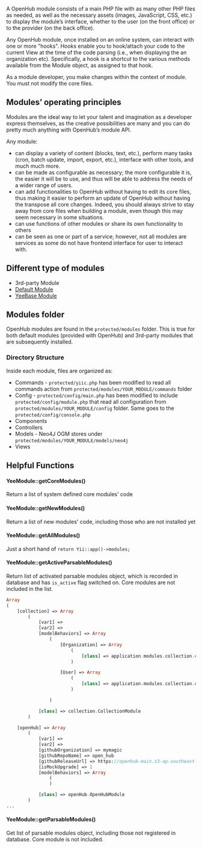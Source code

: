 A OpenHub module consists of a main PHP file with as many other PHP files as needed, as well as the necessary assets (images, JavaScript, CSS, etc.) to display the module’s interface, whether to the user (on the front office) or to the provider (on the back office).

Any OpenHub module, once installed on an online system, can interact with one or more "hooks". Hooks enable you to hook/attach your code to the current View at the time of the code parsing (i.e., when displaying the an organization etc). Specifically, a hook is a shortcut to the various methods available from the Module object, as assigned to that hook.

As a module developer, you make changes within the context of module. You must not modify the core files. 

## Modules’ operating principles
Modules are the ideal way to let your talent and imagination as a developer express themselves, as the creative possibilities are many and you can do pretty much anything with OpenHub’s module API.

Any module:
  * can display a variety of content (blocks, text, etc.), perform many tasks (cron, batch update, import, export, etc.), interface with other tools, and much much more.
  * can be made as configurable as necessary; the more configurable it is, the easier it will be to use, and thus will be able to address the needs of a wider range of users.
  * can add functionalities to OpenHub without having to edit its core files, thus making it easier to perform an update of OpenHub without having the transpose all core changes. Indeed, you should always strive to stay away from core files when building a module, even though this may seem necessary in some situations.
  * can use functions of other modules or share its own functionality to others
  * can be seen as one or part of a service; however, not all modules are services as some do not have frontend interface for user to interact with.

## Different type of modules
* 3rd-party Module
* [Default Module](Default-Modules)
* [YeeBase Module](YeeBase-Modules)

## Modules folder
OpenHub modules are found in the `protected/modules` folder. This is true for both default modules (provided with OpenHub) and 3rd-party modules that are subsequently installed.

### Directory Structure
Inside each module, files are organized as:

  * Commands - `protected/yiic.php` has been modified to read all commands action from `protected/modules/YOUR_MODULE/commands` folder
  * Config - `protected/config/main.php` has been modified to include `protected/config/module.php` that read all configuration from `protected/modules/YOUR_MODULE/config` folder. Same goes to the  `protected/config/console.php`
  * Components
  * Controllers
  * Models - Neo4J OGM stores under `protected/modules/YOUR_MODULE/models/neo4j`
  * Views

## Helpful Functions
#### YeeModule::getCoreModules()
Return a list of system defined core modules' code

#### YeeModule::getNewModules()
Return a list of new modules' code, including those who are not installed yet

#### YeeModule::getAllModules()
Just a short hand of `return Yii::app()->modules;`

#### YeeModule::getActiveParsableModules()
Return list of activated parsable modules object, which is recorded in database and has `is_active` flag switched on. Core modules are not included in the list.
```php
Array
(
    [collection] => Array
        (
            [var1] => 
            [var2] => 
            [modelBehaviors] => Array
                (
                    [Organization] => Array
                        (
                            [class] => application.modules.collection.components.CollectionOrganizationBehavior
                        )

                    [User] => Array
                        (
                            [class] => application.modules.collection.components.CollectionUserBehavior
                        )

                )

            [class] => collection.CollectionModule
        )

    [openHub] => Array
        (
            [var1] => 
            [var2] => 
            [githubOrganization] => mymagic
            [githubRepoName] => open_hub
            [githubReleaseUrl] => https://openhub-main.s3-ap-southeast-1.amazonaws.com/github
            [isMockUpgrade] => 1
            [modelBehaviors] => Array
                (
                )

            [class] => openHub.OpenHubModule
        )
...
```

#### YeeModule::getParsableModules()
Get list of parsable modules object, including those not registered in database. Core module is not included.